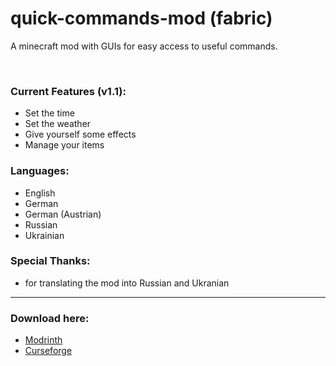 # quick-commands-mod (fabric)
A minecraft mod with GUIs for easy access to useful commands.

<br>

### Current Features (v1.1):
- Set the time
- Set the weather
- Give yourself some effects
- Manage your items

### Languages:
- English
- German
- German (Austrian)
- Russian
- Ukrainian

### Special Thanks:
-  for translating the mod into Russian and Ukranian

<hr>

### Download here:
- [Modrinth](https://modrinth.com/mod/quickcommands)
- [Curseforge](https://curseforge.com/minecraft/mc-mods/quickcommands)
